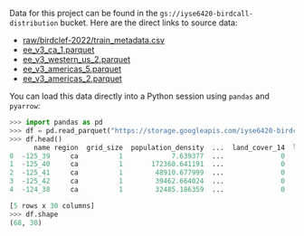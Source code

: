 Data for this project can be found in the `gs://iyse6420-birdcall-distribution` bucket.
Here are the direct links to source data:

- [raw/birdclef-2022/train_metadata.csv](https://storage.googleapis.com/iyse6420-birdcall-distribution/raw/birdclef-2022/train_metadata.csv)
- [ee_v3_ca_1.parquet](https://storage.googleapis.com/iyse6420-birdcall-distribution/ee_v3_ca_1.parquet)
- [ee_v3_western_us_2.parquet](https://storage.googleapis.com/iyse6420-birdcall-distribution/ee_v3_western_us_2.parquet)
- [ee_v3_americas_5.parquet](https://storage.googleapis.com/iyse6420-birdcall-distribution/ee_v3_americas_5.parquet)
- [ee_v3_americas_2.parquet](https://storage.googleapis.com/iyse6420-birdcall-distribution/ee_v3_americas_2.parquet)

You can load this data directly into a Python session using `pandas` and `pyarrow`:

```python
>>> import pandas as pd
>>> df = pd.read_parquet("https://storage.googleapis.com/iyse6420-birdcall-distribution/ee_v3_ca_1.parquet")
>>> df.head()
      name region  grid_size  population_density  ...  land_cover_14  land_cover_15  land_cover_16  land_cover_17
0  -125_39     ca          1            7.639377  ...              0              0              0            117
1  -125_40     ca          1       172360.641191  ...              0              0              2           1032
2  -125_41     ca          1        48910.677999  ...              0              0              0           1386
3  -125_42     ca          1        39462.664024  ...              0              0              0           1436
4  -124_38     ca          1        32485.186359  ...              0              0              3           1348

[5 rows x 30 columns]
>>> df.shape
(68, 30)
```
